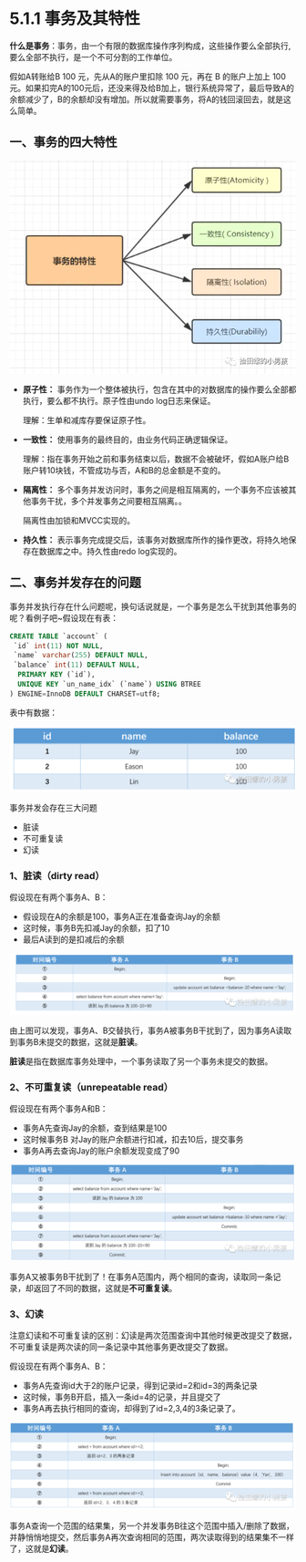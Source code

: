 # 5.1.1 事务及其特性

**什么是事务**：事务，由一个有限的数据库操作序列构成，这些操作要么全部执行,要么全部不执行，是一个不可分割的工作单位。

假如A转账给B 100 元，先从A的账户里扣除 100 元，再在 B 的账户上加上 100 元。如果扣完A的100元后，还没来得及给B加上，银行系统异常了，最后导致A的余额减少了，B的余额却没有增加。所以就需要事务，将A的钱回滚回去，就是这么简单。

## 一、事务的四大特性

![事务的四大特性](../pic/2.png)

- **原子性：** 事务作为一个整体被执行，包含在其中的对数据库的操作要么全部都执行，要么都不执行。原子性由undo log日志来保证。

  理解：生单和减库存要保证原子性。

- **一致性：** 使用事务的最终目的，由业务代码正确逻辑保证。

  理解：指在事务开始之前和事务结束以后，数据不会被破坏，假如A账户给B账户转10块钱，不管成功与否，A和B的总金额是不变的。

- **隔离性：** 多个事务并发访问时，事务之间是相互隔离的，一个事务不应该被其他事务干扰，多个并发事务之间要相互隔离。。

  隔离性由加锁和MVCC实现的。

- **持久性：** 表示事务完成提交后，该事务对数据库所作的操作更改，将持久地保存在数据库之中。持久性由redo log实现的。

## 二、事务并发存在的问题

事务并发执行存在什么问题呢，换句话说就是，一个事务是怎么干扰到其他事务的呢？看例子吧~假设现在有表：

```sql
CREATE TABLE `account` (
 `id` int(11) NOT NULL,
 `name` varchar(255) DEFAULT NULL,
 `balance` int(11) DEFAULT NULL,
  PRIMARY KEY (`id`),
  UNIQUE KEY `un_name_idx` (`name`) USING BTREE
) ENGINE=InnoDB DEFAULT CHARSET=utf8;
```

表中有数据：

![account表](../pic/3.png)

事务并发会存在三大问题

- 脏读
- 不可重复读
- 幻读

### 1、脏读（dirty read）

假设现在有两个事务A、B：

- 假设现在A的余额是100，事务A正在准备查询Jay的余额
- 这时候，事务B先扣减Jay的余额，扣了10
- 最后A读到的是扣减后的余额

![脏读](../pic/4.png)

由上图可以发现，事务A、B交替执行，事务A被事务B干扰到了，因为事务A读取到事务B未提交的数据，这就是**脏读**。

**脏读**是指在数据库事务处理中，一个事务读取了另一个事务未提交的数据。

### 2、不可重复读（unrepeatable read）

假设现在有两个事务A和B：

- 事务A先查询Jay的余额，查到结果是100
- 这时候事务B 对Jay的账户余额进行扣减，扣去10后，提交事务
- 事务A再去查询Jay的账户余额发现变成了90

![不可重复读](../pic/5.png)

事务A又被事务B干扰到了！在事务A范围内，两个相同的查询，读取同一条记录，却返回了不同的数据，这就是**不可重复读**。

### 3、幻读

注意幻读和不可重复读的区别：幻读是两次范围查询中其他时候更改提交了数据，不可重复读是两次读的同一条记录中其他事务更改提交了数据。

假设现在有两个事务A、B：

- 事务A先查询id大于2的账户记录，得到记录id=2和id=3的两条记录
- 这时候，事务B开启，插入一条id=4的记录，并且提交了
- 事务A再去执行相同的查询，却得到了id=2,3,4的3条记录了。

![幻读](../pic/6.png)

事务A查询一个范围的结果集，另一个并发事务B往这个范围中插入/删除了数据，并静悄悄地提交，然后事务A再次查询相同的范围，两次读取得到的结果集不一样了，这就是**幻读**。



